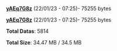 [**yAEq7G8z**](/data/yAEq7G8z.txt) (22/01/23 - 07:25)- 75255 bytes

[**yAEq7G8z**](/data/yAEq7G8z.txt) (22/01/23 - 07:25)- 75255 bytes

**Total Datas**: 5814

**Total Size**: 34.47 MB / 34.5 MB